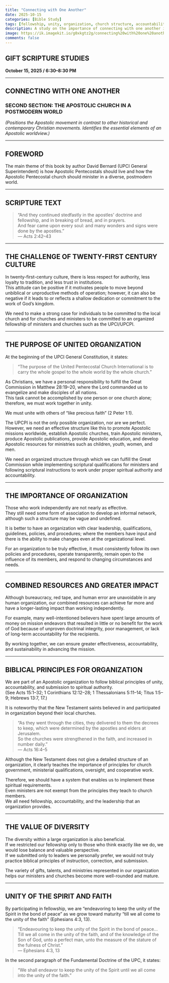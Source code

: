 ```yaml
---
title: "Connecting with One Another"
date: 2025-10-15
categories: [Bible Study]
tags: [fellowship, unity, organization, church structure, accountability, commitment, great commission, apostolic church, cooperation]
description: A study on the importance of connecting with one another in organized fellowship, exploring how apostolic believers work together through church organization to fulfill the Great Commission while maintaining biblical principles of unity, accountability, and spiritual authority.
image: https://ik.imagekit.io/g0xkgtz2g/connecting%20with%20one%20another.jpg?updatedAt=1760513264456
comments: false
---
```


## GIFT SCRIPTURE STUDIES
**October 15, 2025 / 6:30–8:30 PM**

---

## CONNECTING WITH ONE ANOTHER
### SECOND SECTION: THE APOSTOLIC CHURCH IN A POSTMODERN WORLD
*(Positions the Apostolic movement in contrast to other historical and contemporary Christian movements. Identifies the essential elements of an Apostolic worldview.)*

---

## FOREWORD
The main theme of this book by author David Bernard (UPCI General Superintendent) is how Apostolic Pentecostals should live and how the Apostolic Pentecostal church should minister in a diverse, postmodern world.

---

## SCRIPTURE TEXT
> “And they continued stedfastly in the apostles' doctrine and fellowship, and in breaking of bread, and in prayers.  
> And fear came upon every soul: and many wonders and signs were done by the apostles.”  
> — Acts 2:42–43

---

## THE CHALLENGE OF TWENTY-FIRST CENTURY CULTURE
In twenty-first-century culture, there is less respect for authority, less loyalty to tradition, and less trust in institutions.  
This attitude can be positive if it motivates people to move beyond unbiblical or unproductive methods of operation; however, it can also be negative if it leads to or reflects a shallow dedication or commitment to the work of God’s kingdom.  

We need to make a strong case for individuals to be committed to the local church and for churches and ministers to be committed to an organized fellowship of ministers and churches such as the UPCI/UPCPI.

---

## THE PURPOSE OF UNITED ORGANIZATION
At the beginning of the UPCI General Constitution, it states:  
> “The purpose of the United Pentecostal Church International is to carry the whole gospel to the whole world by the whole church.”  

As Christians, we have a personal responsibility to fulfill the Great Commission in Matthew 28:19–20, where the Lord commanded us to evangelize and make disciples of all nations.  
This task cannot be accomplished by one person or one church alone; therefore, we must work together in unity.  

We must unite with others of “like precious faith” (2 Peter 1:1).  

The UPCPI is not the only possible organization, nor are we perfect.  
However, we need an effective structure like this to promote Apostolic missions worldwide, establish Apostolic churches, train Apostolic ministers, produce Apostolic publications, provide Apostolic education, and develop Apostolic resources for ministries such as children, youth, women, and men.

We need an organized structure through which we can fulfill the Great Commission while implementing scriptural qualifications for ministers and following scriptural instructions to work under proper spiritual authority and accountability.

---

## THE IMPORTANCE OF ORGANIZATION
Those who work independently are not nearly as effective.  
They still need some form of association to develop an informal network, although such a structure may be vague and undefined.  

It is better to have an organization with clear leadership, qualifications, guidelines, policies, and procedures; where the members have input and there is the ability to make changes even at the organizational level.  

For an organization to be truly effective, it must consistently follow its own policies and procedures, operate transparently, remain open to the influence of its members, and respond to changing circumstances and needs.

---

## COMBINED RESOURCES AND GREATER IMPACT
Although bureaucracy, red tape, and human error are unavoidable in any human organization, our combined resources can achieve far more and have a longer-lasting impact than working independently.  

For example, many well-intentioned believers have spent large amounts of money on mission endeavors that resulted in little or no benefit for the work of God because of unproven doctrinal integrity, poor management, or lack of long-term accountability for the recipients.  

By working together, we can ensure greater effectiveness, accountability, and sustainability in advancing the mission.

---

## BIBLICAL PRINCIPLES FOR ORGANIZATION
We are part of an Apostolic organization to follow biblical principles of unity, accountability, and submission to spiritual authority.  
(See Acts 15:1–32; 1 Corinthians 12:12–28; 1 Thessalonians 5:11–14; Titus 1:5–9; Hebrews 13:7, 17.)  

It is noteworthy that the New Testament saints believed in and participated in organization beyond their local churches.  

> “As they went through the cities, they delivered to them the decrees to keep, which were determined by the apostles and elders at Jerusalem.  
> So the churches were strengthened in the faith, and increased in number daily.”  
> — Acts 16:4–5  

Although the New Testament does not give a detailed structure of an organization, it clearly teaches the importance of principles for church government, ministerial qualifications, oversight, and cooperative work.  

Therefore, we should have a system that enables us to implement these spiritual requirements.  
Even ministers are not exempt from the principles they teach to church members.  
We all need fellowship, accountability, and the leadership that an organization provides.

---

## THE VALUE OF DIVERSITY
The diversity within a large organization is also beneficial.  
If we restricted our fellowship only to those who think exactly like we do, we would lose balance and valuable perspective.  
If we submitted only to leaders we personally prefer, we would not truly practice biblical principles of instruction, correction, and submission.  

The variety of gifts, talents, and ministries represented in our organization helps our ministers and churches become more well-rounded and mature.

---

## UNITY OF THE SPIRIT AND FAITH
By participating in fellowship, we are “endeavoring to keep the unity of the Spirit in the bond of peace” as we grow toward maturity “till we all come to the unity of the faith” (Ephesians 4:3, 13).

> “Endeavouring to keep the unity of the Spirit in the bond of peace...  
> Till we all come in the unity of the faith, and of the knowledge of the Son of God, unto a perfect man, unto the measure of the stature of the fulness of Christ.”  
> — Ephesians 4:3, 13  

In the second paragraph of the Fundamental Doctrine of the UPC, it states:  
> “We shall endeavor to keep the unity of the Spirit until we all come into the unity of the faith.”
